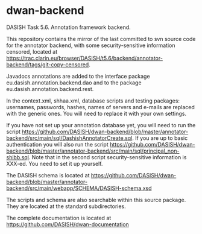 # dwan-backend
DASISH Task 5.6. Annotation framework backend.

This repository contains the mirror of the last committed to svn source code for the annotator backend, with some security-sensitive information censored, located at https://trac.clarin.eu/browser/DASISH/t5.6/backend/annotator-backend/tags/git-copy-censored.

Javadocs annotations are added to the interface package eu.dasish.annotation.backend.dao and to the package eu.dasish.annotation.backend.rest. 

In the context.xml, shhaa.xml, database scripts and testing packages: usernames, passwords, hashes, names of servers and e-mails are replaced with the generic ones. You will need to replace it with your own settings.

If you have not set up your annotation database yet, you will need to run the script https://github.com/DASISH/dwan-backend/blob/master/annotator-backend/src/main/sql/DashishAnnotatorCreate.sql. If you are up to basic authentication you will also run the script https://github.com/DASISH/dwan-backend/blob/master/annotator-backend/src/main/sql/principal_non-shibb.sql.  Note that in the second script security-sensitive information is XXX-ed. You need to set it up yourself. 

The DASISH schema is located at https://github.com/DASISH/dwan-backend/blob/master/annotator-backend/src/main/webapp/SCHEMA/DASISH-schema.xsd

The scripts and schema are also searchable within this source package. They are located at the standard subdirectories. 

The complete documentation is located at https://github.com/DASISH/dwan-documentation


